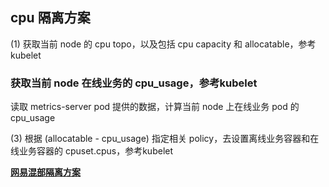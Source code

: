 


## cpu 隔离方案
(1) 获取当前 node 的 cpu topo，以及包括 cpu capacity 和 allocatable，参考 kubelet

### 获取当前 node 在线业务的 cpu_usage，参考kubelet
读取 metrics-server pod 提供的数据，计算当前 node 上在线业务 pod 的 cpu_usage

(3) 根据 (allocatable - cpu_usage) 指定相关 policy，去设置离线业务容器和在线业务容器的 cpuset.cpus，参考kubelet


**[网易混部隔离方案](https://zhuanlan.zhihu.com/p/231631519)**


